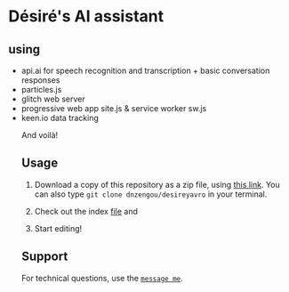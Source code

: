 # Désiré's AI assistant
## using 
<ul>
<li>api.ai for speech recognition and transcription + basic conversation responses</li>
<li>particles.js</li>
<li>glitch web server</li>
<li>progressive web app site.js & service worker sw.js</li>
<li>keen.io data tracking</li>

And voilà!

## Usage

1. Download a copy of this repository as a zip file, using [this link](https://github.com/dnzengou/desireyavro.git). You can also type `git clone dnzengou/desireyavro` in your terminal.

2. Check out the index [file](http://dnzengou.github.io/desireyavro/index.html) and

3. Start editing! 

## Support

For technical questions, use the [`message me`](https://m.me/HeyImDesire).
